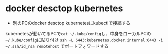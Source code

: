 # docker desctop kubernetes

- 別のPCのdocker desctop kubernetesにkubectlで接続する

kubernetesが動いてるPCで`cat ~/.kube/config`し、中身をローカルPCの`~/.kube/config`に貼り付け
`ssh -L 6443:kubernetes.docker.internal:6443 -i ~/.ssh/id_rsa remotehost` でポートフォワードする
